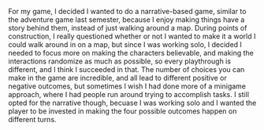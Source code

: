 For my game, I decided I wanted to do a narrative-based game, similar to the adventure game last semester, because I enjoy making things have a story behind them, instead of just walking around a map. During points of construction, I really questioned whether or not I wanted to make it a world I could walk around in on a map, but since I was working solo, I decided I needed to focus more on making the characters believable, and making the interactions randomize as much as possible, so every playthrough is different, and I think I succeeded in that. The number of choices you can make in the game are incredible, and all lead to different positive or negative outcomes, but sometimes I wish I had done more of a minigame approach, where I had people run around trying to accomplish tasks. I still opted for the narrative though, becuase I was working solo and I wanted the player to be invested in making the four possible outcomes happen on different turns.